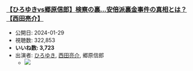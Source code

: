 ### [【ひろゆきvs郷原信郎】検察の裏…安倍派裏金事件の真相とは？【西田亮介】](https://www.youtube.com/watch?v=FY7omsAJpf8)
-   公開日: 2024-01-29
-   視聴数: 322,853
-   **いいね数: 3,723**
-   出演者: [ひろゆき](/rehacq_fan/people/ひろゆき "wikilink"), [西田亮介](/rehacq_fan/people/西田亮介 "wikilink"), 郷原信郎
    - [![](https://img.youtube.com/vi/FY7omsAJpf8/hqdefault.jpg)](https://www.youtube.com/watch?v=FY7omsAJpf8)
